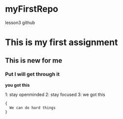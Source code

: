 # myFirstRepo
lesson3 github

# This is my first assignment 
## This is new for me 
### Put I will get through it 

**you got this** 
 
1: stay openminded
2: stay focused
3: we got this


```
{
  We can do hard things
}
```
